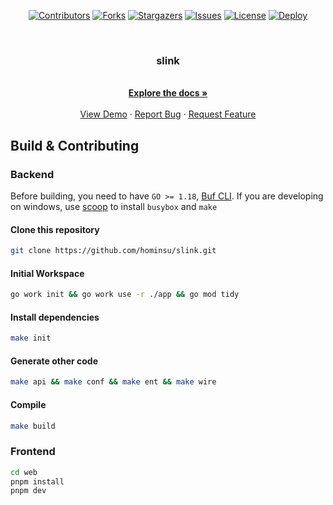 <div id="top"></div>

<!-- PROJECT SHIELDS -->
<p align="center">
<a href="https://github.com/hominsu/slink/graphs/contributors"><img src="https://img.shields.io/github/contributors/hominsu/slink.svg?style=for-the-badge" alt="Contributors"></a>
<a href="https://github.com/hominsu/slink/network/members"><img src="https://img.shields.io/github/forks/hominsu/slink.svg?style=for-the-badge" alt="Forks"></a>
<a href="https://github.com/hominsu/slink/stargazers"><img src="https://img.shields.io/github/stars/hominsu/slink.svg?style=for-the-badge" alt="Stargazers"></a>
<a href="https://github.com/hominsu/slink/issues"><img src="https://img.shields.io/github/issues/hominsu/slink.svg?style=for-the-badge" alt="Issues"></a>
<a href="https://github.com/hominsu/slink/blob/master/LICENSE"><img src="https://img.shields.io/github/license/hominsu/slink.svg?style=for-the-badge" alt="License"></a>
<a href="https://github.com/hominsu/slink/actions/workflows/docker-publish.yml"><img src="https://img.shields.io/github/actions/workflow/status/hominsu/slink/go.yml?branch=main&style=for-the-badge" alt="Deploy"></a>
</p>

<!-- PROJECT LOGO -->
<br/>
<div align="center">
<h3 align="center">slink</h3>

  <p align="center">
    <br/>
    <a href="https://github.com/hominsu/slink"><strong>Explore the docs »</strong></a>
    <br/>
    <br/>
    <a href="https://slink.hauhau.cn">View Demo</a>
    ·
    <a href="https://github.com/hominsu/slink/issues">Report Bug</a>
    ·
    <a href="https://github.com/hominsu/slink/issues">Request Feature</a>
  </p>
</div>

## Build & Contributing

### Backend

Before building, you need to have `GO >= 1.18`, [Buf CLI](https://docs.buf.build/installation). If you are developing on windows, use [scoop](https://github.com/ScoopInstaller/Scoop) to install `busybox` and `make`

#### Clone this repository

```bash
git clone https://github.com/hominsu/slink.git
```

#### Initial Workspace

```bash
go work init && go work use -r ./app && go mod tidy
```

#### Install dependencies

```bash
make init
```

#### Generate other code

```bash
make api && make conf && make ent && make wire
```

#### Compile

```bash
make build
```

### Frontend

```bash
cd web
pnpm install
pnpm dev
```